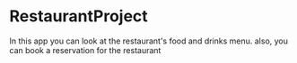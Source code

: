 # RestaurantProject
In this app you can look at the restaurant's food and drinks menu. also, you can book a reservation for the restaurant
